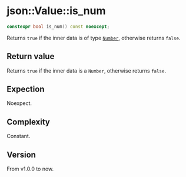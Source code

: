# **json::Value::is_num**

```cpp
constexpr bool is_num() const noexcept;
```

Returns `true` if the inner data is of type [`Number`](../define/Number.md), otherwise returns `false`.

## Return value

Returns `true` if the inner data is a `Number`, otherwise returns `false`.

## Expection

Noexpect.

## Complexity

Constant.

## Version

From v1.0.0 to now.
